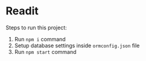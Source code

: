 # Readit

Steps to run this project:

1. Run `npm i` command
2. Setup database settings inside `ormconfig.json` file
3. Run `npm start` command

